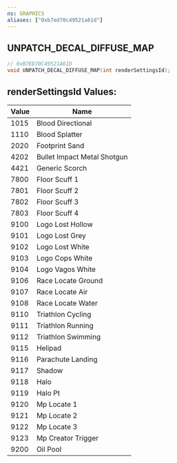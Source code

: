 ```yaml
---
ns: GRAPHICS
aliases: ["0xb7ed70c49521a61d"]
---
```

## UNPATCH_DECAL_DIFFUSE_MAP

```c
// 0xB7ED70C49521A61D
void UNPATCH_DECAL_DIFFUSE_MAP(int renderSettingsId);
```

## renderSettingsId Values:
| Value | Name |
| --- | --- |
| 1015 | Blood Directional |
| 1110 | Blood Splatter |
| 2020 | Footprint Sand |
| 4202 | Bullet Impact Metal Shotgun |
| 4421 | Generic Scorch |
| 7800 | Floor Scuff 1 |
| 7801 | Floor Scuff 2 |
| 7802 | Floor Scuff 3 |
| 7803 | Floor Scuff 4 |
| 9100 | Logo Lost Hollow |
| 9101 | Logo Lost Grey |
| 9102 | Logo Lost White |
| 9103 | Logo Cops White |
| 9104 | Logo Vagos White |
| 9106 | Race Locate Ground |
| 9107 | Race Locate Air |
| 9108 | Race Locate Water |
| 9110 | Triathlon Cycling |
| 9111 | Triathlon Running |
| 9112 | Triathlon Swimming |
| 9115 | Helipad |
| 9116 | Parachute Landing |
| 9117 | Shadow |
| 9118 | Halo |
| 9119 | Halo Pt |
| 9120 | Mp Locate 1 |
| 9121 | Mp Locate 2 |
| 9122 | Mp Locate 3 |
| 9123 | Mp Creator Trigger |
| 9200 | Oil Pool |

